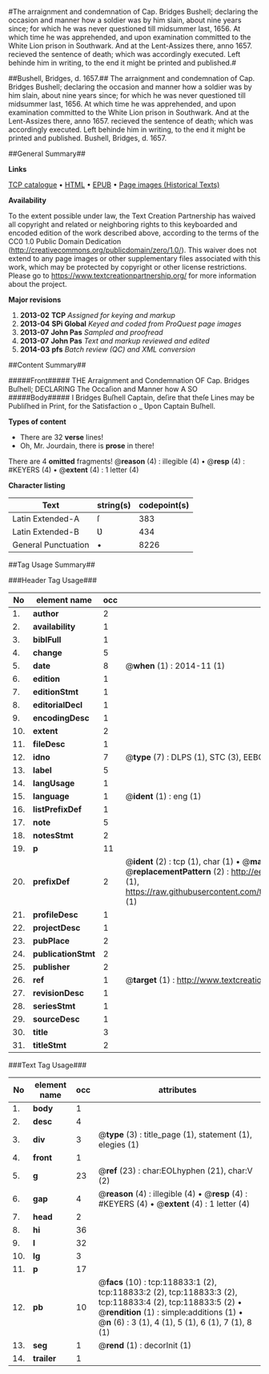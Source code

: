 #The arraignment and condemnation of Cap. Bridges Bushell; declaring the occasion and manner how a soldier was by him slain, about nine years since; for which he was never questioned till midsummer last, 1656. At which time he was apprehended, and upon examination committed to the White Lion prison in Southwark. And at the Lent-Assizes there, anno 1657. recieved the sentence of death; which was accordingly executed. Left behinde him in writing, to the end it might be printed and published.#

##Bushell, Bridges, d. 1657.##
The arraignment and condemnation of Cap. Bridges Bushell; declaring the occasion and manner how a soldier was by him slain, about nine years since; for which he was never questioned till midsummer last, 1656. At which time he was apprehended, and upon examination committed to the White Lion prison in Southwark. And at the Lent-Assizes there, anno 1657. recieved the sentence of death; which was accordingly executed. Left behinde him in writing, to the end it might be printed and published.
Bushell, Bridges, d. 1657.

##General Summary##

**Links**

[TCP catalogue](http://www.ota.ox.ac.uk/tcp/)  • 
[HTML](http://tei.it.ox.ac.uk/tcp/Texts-HTML/free/A78/A78051.html)  • 
[EPUB](http://tei.it.ox.ac.uk/tcp/Texts-EPUB/free/A78/A78051.epub) • 
[Page images (Historical Texts)](https://historicaltexts.jisc.ac.uk/eebo-99866557e)

**Availability**

To the extent possible under law, the Text Creation Partnership has waived all copyright and related or neighboring rights to this keyboarded and encoded edition of the work described above, according to the terms of the CC0 1.0 Public Domain Dedication (http://creativecommons.org/publicdomain/zero/1.0/). This waiver does not extend to any page images or other supplementary files associated with this work, which may be protected by copyright or other license restrictions. Please go to https://www.textcreationpartnership.org/ for more information about the project.

**Major revisions**

1. __2013-02__ __TCP__ *Assigned for keying and markup*
1. __2013-04__ __SPi Global__ *Keyed and coded from ProQuest page images*
1. __2013-07__ __John Pas__ *Sampled and proofread*
1. __2013-07__ __John Pas__ *Text and markup reviewed and edited*
1. __2014-03__ __pfs__ *Batch review (QC) and XML conversion*

##Content Summary##

#####Front#####
THE Arraignment and Condemnation OF Cap. Bridges Buſhell; DECLARING The Occaſion and Manner how A SO
#####Body#####
I Bridges Buſhell Captain, deſire that theſe Lines may be Publiſhed in Print, for the Satisfaction o
    _ Ʋpon Captain Buſhell.

**Types of content**

  * There are 32 **verse** lines!
  * Oh, Mr. Jourdain, there is **prose** in there!

There are 4 **omitted** fragments! 
 @__reason__ (4) : illegible (4)  •  @__resp__ (4) : #KEYERS (4)  •  @__extent__ (4) : 1 letter (4)

**Character listing**


|Text|string(s)|codepoint(s)|
|---|---|---|
|Latin Extended-A|ſ|383|
|Latin Extended-B|Ʋ|434|
|General Punctuation|•|8226|

##Tag Usage Summary##

###Header Tag Usage###

|No|element name|occ|attributes|
|---|---|---|---|
|1.|__author__|2||
|2.|__availability__|1||
|3.|__biblFull__|1||
|4.|__change__|5||
|5.|__date__|8| @__when__ (1) : 2014-11 (1)|
|6.|__edition__|1||
|7.|__editionStmt__|1||
|8.|__editorialDecl__|1||
|9.|__encodingDesc__|1||
|10.|__extent__|2||
|11.|__fileDesc__|1||
|12.|__idno__|7| @__type__ (7) : DLPS (1), STC (3), EEBO-CITATION (1), PROQUEST (1), VID (1)|
|13.|__label__|5||
|14.|__langUsage__|1||
|15.|__language__|1| @__ident__ (1) : eng (1)|
|16.|__listPrefixDef__|1||
|17.|__note__|5||
|18.|__notesStmt__|2||
|19.|__p__|11||
|20.|__prefixDef__|2| @__ident__ (2) : tcp (1), char (1)  •  @__matchPattern__ (2) : ([0-9\-]+):([0-9IVX]+) (1), (.+) (1)  •  @__replacementPattern__ (2) : http://eebo.chadwyck.com/downloadtiff?vid=$1&page=$2 (1), https://raw.githubusercontent.com/textcreationpartnership/Texts/master/tcpchars.xml#$1 (1)|
|21.|__profileDesc__|1||
|22.|__projectDesc__|1||
|23.|__pubPlace__|2||
|24.|__publicationStmt__|2||
|25.|__publisher__|2||
|26.|__ref__|1| @__target__ (1) : http://www.textcreationpartnership.org/docs/. (1)|
|27.|__revisionDesc__|1||
|28.|__seriesStmt__|1||
|29.|__sourceDesc__|1||
|30.|__title__|3||
|31.|__titleStmt__|2||


###Text Tag Usage###

|No|element name|occ|attributes|
|---|---|---|---|
|1.|__body__|1||
|2.|__desc__|4||
|3.|__div__|3| @__type__ (3) : title_page (1), statement (1), elegies (1)|
|4.|__front__|1||
|5.|__g__|23| @__ref__ (23) : char:EOLhyphen (21), char:V (2)|
|6.|__gap__|4| @__reason__ (4) : illegible (4)  •  @__resp__ (4) : #KEYERS (4)  •  @__extent__ (4) : 1 letter (4)|
|7.|__head__|2||
|8.|__hi__|36||
|9.|__l__|32||
|10.|__lg__|3||
|11.|__p__|17||
|12.|__pb__|10| @__facs__ (10) : tcp:118833:1 (2), tcp:118833:2 (2), tcp:118833:3 (2), tcp:118833:4 (2), tcp:118833:5 (2)  •  @__rendition__ (1) : simple:additions (1)  •  @__n__ (6) : 3 (1), 4 (1), 5 (1), 6 (1), 7 (1), 8 (1)|
|13.|__seg__|1| @__rend__ (1) : decorInit (1)|
|14.|__trailer__|1||
